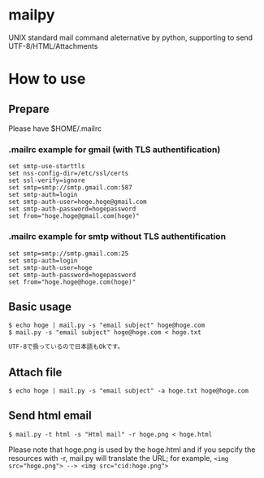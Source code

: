 # mailpy
UNIX standard mail command aleternative by python, supporting to send UTF-8/HTML/Attachments

# How to use

## Prepare

Please have $HOME/.mailrc

### .mailrc example for gmail (with TLS authentification)

```~/.mailrc
set smtp-use-starttls
set nss-config-dir=/etc/ssl/certs
set ssl-verify=ignore
set smtp=smtp://smtp.gmail.com:587
set smtp-auth=login
set smtp-auth-user=hoge.hoge@gmail.com
set smtp-auth-password=hogepassword
set from="hoge.hoge@gmail.com(hoge)"
```

### .mailrc example for smtp without TLS authentification

```~/.mailrc
set smtp=smtp://smtp.gmail.com:25
set smtp-auth=login
set smtp-auth-user=hoge
set smtp-auth-password=hogepassword
set from="hoge.hoge@hoge.com(hoge)"
```

## Basic usage

```
$ echo hoge | mail.py -s "email subject" hoge@hoge.com
$ mail.py -s "email subject" hoge@hoge.com < hoge.txt
```

```hoge.txt
UTF-8で扱っているので日本語もOkです。
```

## Attach file

```
$ echo hoge | mail.py -s "email subject" -a hoge.txt hoge@hoge.com
```

## Send html email

```
$ mail.py -t html -s "Html mail" -r hoge.png < hoge.html
```

Please note that hoge.png is used by the hoge.html and if you sepcify the resources with -r, mail.py will translate the URL; for example, ```<img src="hoge.png"> --> <img src="cid:hoge.png">```
